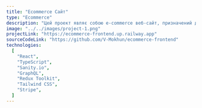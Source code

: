 ```yaml
---
title: "Ecommerce Сайт"
type: "Ecommerce"
description: "Цей проект являє собою e-commerce веб-сайт, призначений для безперешкодного перегляду продуктів, управління кошиком та здійснення транзакцій. Розроблена на React.js та на основі Sanity.io як headless CMS, платформа інтегрує GraphQL для ефективного запиту даних з Sanity та використовує Redux Toolkit для надійного управління станом. Stripe інтегрований для безпечної обробки платежів. На додаток до комерційної функціональності, платформа має розділ блогу, що дозволяє користувачам переглядати, а адміністраторам створювати, редагувати та видаляти публікації в блозі. Веб-сайт повністю адаптивний, що робить його зручним для користувачів на всіх розмірах екранів."
image: "../../images/project-1.png"
projectLink: "https://ecommerce-frontend.up.railway.app"
sourceCodeLink: "https://github.com/V-Mokhun/ecommerce-frontend"
technologies:
  [
    "React",
    "TypeScript",
    "Sanity.io",
    "GraphQL",
    "Redux Toolkit",
    "Tailwind CSS",
    "Stripe",
  ]
---
```

